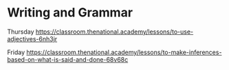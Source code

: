 # Writing and Grammar

Thursday
https://classroom.thenational.academy/lessons/to-use-adjectives-6nh3jr 

Friday
https://classroom.thenational.academy/lessons/to-make-inferences-based-on-what-is-said-and-done-68v68c
